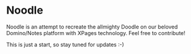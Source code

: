 Noodle
======

Noodle is an attempt to recreate the allmighty Doodle on our beloved Domino/Notes platform with XPages technology. Feel free to contribute!

This is just a start, so stay tuned for updates :-)
